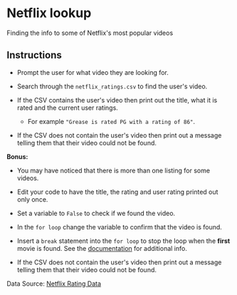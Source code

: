 # Netflix lookup

Finding the info to some of Netflix's most popular videos

## Instructions

* Prompt the user for what video they are looking for.

* Search through the `netflix_ratings.csv` to find the user's video.

* If the CSV contains the user's video then print out the title, what it is rated and the current user ratings.

  * For example `"Grease is rated PG with a rating of 86"`.

* If the CSV does not contain the user's video then print out a message telling them that their video could not be found.

**Bonus:**

* You may have noticed that there is more than one listing for some videos.

* Edit your code to have the title, the rating and user rating printed out only once.

* Set a variable to `False` to check if we found the video.

* In the `for loop` change the variable to confirm that the video is found.

* Insert a `break` statement into the `for loop` to stop the loop when the **first** movie is found. See the [documentation](https://docs.python.org/3.6/reference/simple_stmts.html#break) for additional info.

* If the CSV does not contain the user's video then print out a message telling them that their video could not be found.

Data Source: [Netflix Rating Data](http://theconceptcenter.com/simple-research-study-netflix-shows-analysis/)
